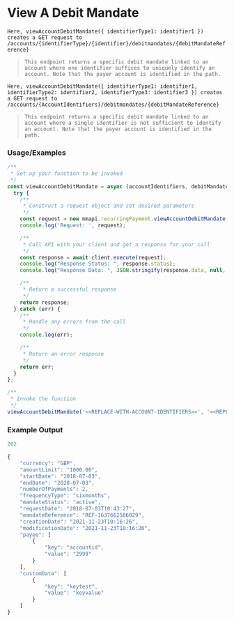 # View A Debit Mandate

`Here, viewAccountDebitMandate({ identifierType1: identifier1 }) creates a GET request to /accounts/{identifierType}/{identifier}/debitmandates/{debitMandateReference}`

> `This endpoint returns a specific debit mandate linked to an account where one identifier suffices to uniquely identify an account. Note that the payer account is identified in the path.`

`Here, viewAccountDebitMandate({ identifierType1: identifier1, identifierType2: identifier2, identifierType3: identifier3 }) creates a GET request to /accounts/{AccountIdentifiers}/debitmandates/{debitMandateReference}`

> `This endpoint returns a specific debit mandate linked to an account where a single identifier is not sufficient to identify an account. Note that the payer account is identified in the path.`

### Usage/Examples

```javascript
/**
 * Set up your function to be invoked
 */
const viewAccountDebitMandate = async (accountIdentifiers, debitMandateReference) => {
  try {
    /**
     * Construct a request object and set desired parameters
     */
    const request = new mmapi.recurringPayment.viewAccountDebitMandate(accountIdentifiers, debitMandateReference);
    console.log('Request: ', request);

    /**
     * Call API with your client and get a response for your call
     */
    const response = await client.execute(request);
    console.log("Response Status: ", response.status);
    console.log("Response Data: ", JSON.stringify(response.data, null, 4));

    /**
     * Return a successful response
     */
    return response;
  } catch (err) {
    /**
     * Handle any errors from the call
     */
    console.log(err);

    /**
     * Return an error response
     */
    return err;
  }
};

/**
 * Invoke the function
 */
viewAccountDebitMandate('<<REPLACE-WITH-ACCOUNT-IDENTIFIERS>>', '<<REPLACE-WITH-DEBIT-MANDATE-REFERENCE>>');
```

### Example Output

```javascript
202

{
    "currency": "GBP",
    "amountLimit": "1000.00",
    "startDate": "2018-07-03",
    "endDate": "2028-07-03",
    "numberOfPayments": 2,
    "frequencyType": "sixmonths",
    "mandateStatus": "active",
    "requestDate": "2018-07-03T10:43:27",
    "mandateReference": "REF-1637662586029",
    "creationDate": "2021-11-23T10:16:26",
    "modificationDate": "2021-11-23T10:16:26",
    "payee": [
        {
            "key": "accountid",
            "value": "2999"
        }
    ],
    "customData": [
        {
            "key": "keytest",
            "value": "keyvalue"
        }
    ]
}
```
